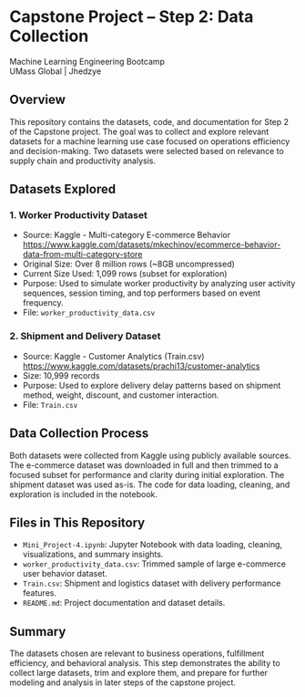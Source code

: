 # Capstone Project – Step 2: Data Collection  
Machine Learning Engineering Bootcamp  
UMass Global | Jhedzye

## Overview

This repository contains the datasets, code, and documentation for Step 2 of the Capstone project. The goal was to collect and explore relevant datasets for a machine learning use case focused on operations efficiency and decision-making. Two datasets were selected based on relevance to supply chain and productivity analysis.

## Datasets Explored

### 1. Worker Productivity Dataset
- Source: Kaggle - Multi-category E-commerce Behavior  
  https://www.kaggle.com/datasets/mkechinov/ecommerce-behavior-data-from-multi-category-store
- Original Size: Over 8 million rows (~8GB uncompressed)
- Current Size Used: 1,099 rows (subset for exploration)
- Purpose: Used to simulate worker productivity by analyzing user activity sequences, session timing, and top performers based on event frequency.
- File: `worker_productivity_data.csv`

### 2. Shipment and Delivery Dataset
- Source: Kaggle - Customer Analytics (Train.csv)  
  https://www.kaggle.com/datasets/prachi13/customer-analytics
- Size: 10,999 records
- Purpose: Used to explore delivery delay patterns based on shipment method, weight, discount, and customer interaction.
- File: `Train.csv`

## Data Collection Process

Both datasets were collected from Kaggle using publicly available sources. The e-commerce dataset was downloaded in full and then trimmed to a focused subset for performance and clarity during initial exploration. The shipment dataset was used as-is. The code for data loading, cleaning, and exploration is included in the notebook.

## Files in This Repository

- `Mini_Project-4.ipynb`: Jupyter Notebook with data loading, cleaning, visualizations, and summary insights.
- `worker_productivity_data.csv`: Trimmed sample of large e-commerce user behavior dataset.
- `Train.csv`: Shipment and logistics dataset with delivery performance features.
- `README.md`: Project documentation and dataset details.

## Summary

The datasets chosen are relevant to business operations, fulfillment efficiency, and behavioral analysis. This step demonstrates the ability to collect large datasets, trim and explore them, and prepare for further modeling and analysis in later steps of the capstone project.
